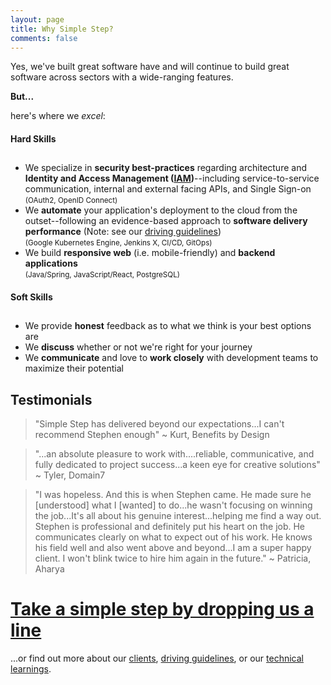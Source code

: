 ```yaml
---
layout: page
title: Why Simple Step?
comments: false
---
```

Yes, we've built great software have and will continue to build great software across sectors with a wide-ranging features.

**But...** 

here's where we <i>excel</i>:

<div class="row my-3">
    <div class="col-md-6 d-flex">
        <div class="card card-danger flex-fill">
            <div class="card-block">
                <div class="text-center">
                    <h4 class="card-title">Hard Skills</h4>
                    <h2><i class="fa fa-rocket fa-3x"></i></h2>
                </div>
                <div class="card-text">
                    <ul>
                        <li>We specialize in <b>security best-practices</b> regarding architecture and <b>Identity and Access Management (<a href="https://searchsecurity.techtarget.com/definition/identity-access-management-IAM-system" target="_blank">IAM</a>)</b>--including service-to-service communication, internal and external facing APIs, and Single Sign-on <br/><small>(OAuth2, OpenID Connect)</small></li>
                        <li>We <b>automate</b> your application's deployment to the cloud from the outset--following an evidence-based approach to <b>software delivery performance</b> (Note: see our <a href="{{ site.baseurl }}/driving-guidelines#accelerate">driving guidelines</a>) <br/><small>(Google Kubernetes Engine, Jenkins X, CI/CD, GitOps)</small></li>
                        <li>We build <b>responsive web</b> (i.e. mobile-friendly) and <b>backend applications</b> <br/><small>(Java/Spring, JavaScript/React, PostgreSQL)</small></li>
                    </ul>
                </div>
            </div>
        </div>
    </div>
    <div class="col-md-6 d-flex">
        <div class="card card-info flex-fill">
            <div class="card-block">
                <div class="text-center">
                    <h4 class="card-title ">Soft Skills</h4>
                    <h2><i class="fa fa-smile-o fa-3x"></i></h2>
                </div>
                <div class="card-text">
                    <ul>
                        <li>We provide <b>honest</b> feedback as to what we think is your best options are</li>
                        <li>We <b>discuss</b> whether or not we're right for your journey</li>
                        <li>We <b>communicate</b> and love to <b>work closely</b> with development teams to maximize their potential</li>
                    </ul>
                </div>
            </div>
        </div>
    </div>
</div>

## Testimonials
> "Simple Step has delivered beyond our expectations...I can't recommend Stephen enough" ~ Kurt, Benefits by Design

> "...an absolute pleasure to work with....reliable, communicative, and fully dedicated to project success...a keen eye for creative solutions" ~ Tyler, Domain7

> "I was hopeless. And this is when Stephen came. He made sure he [understood] what I [wanted] to do...he wasn't focusing on winning the job...It's all about his genuine interest...helping me find a way out. Stephen is professional and definitely put his heart on the job. He communicates clearly on what to expect out of his work. He knows his field well and also went above and beyond...I am a super happy client. I won't blink twice to hire him again in the future."
~ Patricia, Aharya

# <a class="highlight" href="{{site.baseurl}}/contact">Take a simple step by dropping us a line</a>

...or find out more about our <a class="highlight" href="{{site.baseurl}}/clients">clients</a>, <a class="highlight" href="{{site.baseurl}}/driving-guidelines">driving guidelines</a>, or our <a class="highlight" href="https://sdoxsee.github.io">technical learnings</a>.





